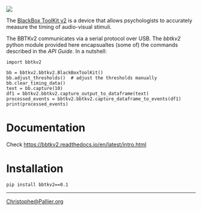 <p align="center">

![](docs/images/bbtkv2.png)

</p>

The [BlackBox ToolKit v2](https://www.blackboxtoolkit.com/bbtkv2.html) is a device that allows psychologists to accurately measure the timing of audio-visual stimuli.

The BBTKv2 communicates via a serial protocol over USB. The _bbtkv2_ python module provided here encapsualtes (some of) the commands described in the _API Guide_. 
In a nutshell:

    import bbtkv2 

    bb = bbtkv2.bbtkv2.BlackBoxToolKit()
    bb.adjust_thresholds()  # adjust the thresholds manually
    bb.clear_timing_data()
    text = bb.capture(10)
    df1 = bbtkv2.bbtkv2.capture_output_to_dataframe(text)
    processed_events = bbtkv2.bbtkv2.capture_dataframe_to_events(df1)
    print(processed_events)


# Documentation

Check <https://bbtkv2.readthedocs.io/en/latest/intro.html>


# Installation

    pip install bbtkv2==0.1 

---

Christophe@Pallier.org




